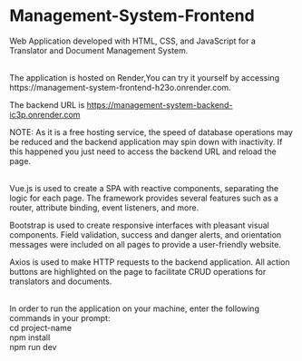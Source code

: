 # Management-System-Frontend
Web Application developed with HTML, CSS, and JavaScript for a Translator and Document Management System.

<br>
The application is hosted on Render,You can try it yourself by accessing https://management-system-frontend-h23o.onrender.com.

The backend URL is https://management-system-backend-ic3p.onrender.com

NOTE: As it is a free hosting service, the speed of database operations may be reduced and the backend application may spin down with inactivity. If this happened you just need to access the backend URL and reload the page.

<br>
Vue.js is used to create a SPA with reactive components, separating the logic for each page. The framework provides several features such as a router, attribute binding, event listeners, and more.

Bootstrap is used to create responsive interfaces with pleasant visual components. Field validation, success and danger alerts, and orientation messages were included on all pages to provide a user-friendly website.

Axios is used to make HTTP requests to the backend application. All action buttons are highlighted on the page to facilitate CRUD operations for translators and documents.

<br>
In order to run the application on your machine, enter the following commands in your prompt: <br>
cd project-name <br>
npm install <br>
npm run dev
